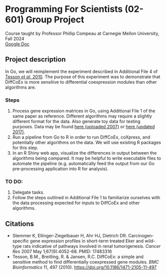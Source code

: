 # Programming For Scientists (02-601) Group Project
Course taught by Professor Phillip Compeau at Carnegie Mellon University, Fall 2024  
<a href="https://docs.google.com/document/d/1JmdNldR_mWnpVBF9NvQcTxIbkkOmzIdUMIrUF6iC4wQ/edit?usp=sharing">Google Doc</a>

## Project description
In Go, we will reimplement the experiment described in Additional File 4 of <a href="https://bmcbioinformatics.biomedcentral.com/articles/10.1186/1471-2105-11-497#Sec18">Tesson _et al._ 2010</a>. The purpose of this experiment was to demonstrate that DiffCoEx is more sensitive to differential coexpression modules than other algorithms are.

### Steps
1. Process gene expression matrices in Go, using Additional File 1 of the same paper as reference. Different algorithms may require a slightly different format for the data. Also generate toy data for testing purposes. Data may be found <a href="https://www.ncbi.nlm.nih.gov/sites/GDSbrowser?acc=GDS2901">here (uploaded 2007)</a> or <a href="https://www.ncbi.nlm.nih.gov/geo/query/acc.cgi?acc=GSE5923">here (updated 2017)</a>. 
2. Run a pipeline from Go to R in order to run DiffCoEx, coXpress, and potentially other algorithms on the data. We will use existing R packages for this step.
3. In an R Shiny web app, visualize the differences in output between the algorithms being compared.
It may be helpful to write executable files to automate the pipeline (e.g. automatically feed the output from our Go pre-processing application into R for analysis).

### TO DO:
1. Delegate tasks.
2. Follow the steps outlined in Additional File 1 to familiarize ourselves with the data processing expected for inputs to DiffCoEx and other algorithms.

## Citations
* Stemmer K, Ellinger-Ziegelbauer H, Ahr HJ, Dietrich DR. Carcinogen-specific gene expression profiles in short-term treated Eker and wild-type rats indicative of pathways involved in renal tumorigenesis. _Cancer Res_ 2007 May 1;67(9):4052-68. PMID: 17483316
* Tesson, B.M., Breitling, R. & Jansen, R.C. DiffCoEx: a simple and sensitive method to find differentially coexpressed gene modules. _BMC Bioinformatics_ 11, 497 (2010). https://doi.org/10.1186/1471-2105-11-497
